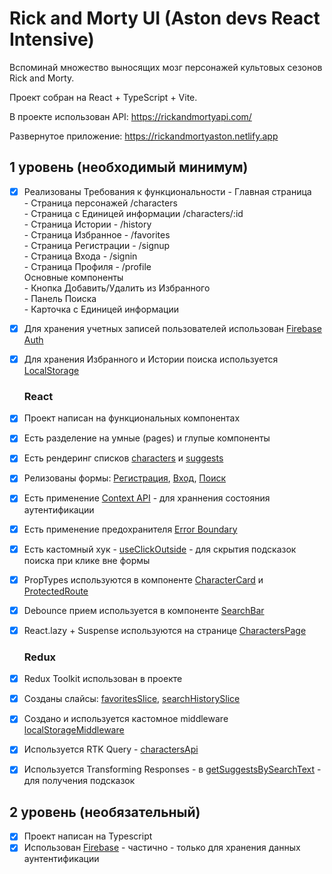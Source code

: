 # Rick and Morty UI (Aston devs React Intensive)    

Вспоминай множество выносящих мозг персонажей культовых сезонов Rick and Morty.  

Проект собран на React + TypeScript + Vite.

В проекте использован API: https://rickandmortyapi.com/  

Развернутое приложение: https://rickandmortyaston.netlify.app  

## 1 уровень (необходимый минимум)  

- [x] Реализованы Требования к функциональности
      - Главная страница   
      - Страница персонажей /characters     
      - Страница с Единицей информации /characters/:id    
      - Страница Истории - /history  
      - Страница Избранное - /favorites  
      - Страница Регистрации - /signup  
      - Страница Входа - /signin  
      - Страница Профиля - /profile  
      Основные компоненты  
           - Кнопка Добавить/Удалить из Избранного   
           - Панель Поиска  
           - Карточка с Единицей информации   
- [x] Для хранения учетных записей пользователей использован [Firebase Auth](https://firebase.google.com/docs/auth)
- [x] Для хранения Избранного и Истории поиска используется [LocalStorage](https://github.com/vasily-mishanin/rick_and_morty/blob/main/src/store/redux/store.ts#L17C7-L17C29)

     ### React
- [x]  Проект написан на функциональных компонентах
- [x]  Есть разделение на умные (pages) и глупые компоненты 
- [x]  Есть рендеринг списков [characters](https://github.com/vasily-mishanin/rick_and_morty/blob/49a4f066bb357ed203b7ada3f60c79064d57eac3/src/components/CharactersList.tsx#L11) и [suggests](https://github.com/vasily-mishanin/rick_and_morty/blob/main/src/components/search/Suggests.tsx#L28)
- [x]  Релизованы формы: [Регистрация](https://github.com/vasily-mishanin/rick_and_morty/blob/49a4f066bb357ed203b7ada3f60c79064d57eac3/src/components/auth/FormSignUp.tsx#L12), [Вход](https://github.com/vasily-mishanin/rick_and_morty/blob/49a4f066bb357ed203b7ada3f60c79064d57eac3/src/components/auth/FormSignIn.tsx#L12), [Поиск](https://github.com/vasily-mishanin/rick_and_morty/blob/49a4f066bb357ed203b7ada3f60c79064d57eac3/src/components/search/SearchForm.tsx#L9)
- [x]  Есть применение [Context API](https://github.com/vasily-mishanin/rick_and_morty/blob/49a4f066bb357ed203b7ada3f60c79064d57eac3/src/store/auth/AuthProvider.tsx#L19) - для храннения состояния аутентификации
- [x]  Есть применение предохранителя [Error Boundary](https://github.com/vasily-mishanin/rick_and_morty/blob/49a4f066bb357ed203b7ada3f60c79064d57eac3/src/components/common/ErrorBoundary.tsx#L11)
- [x]  Есть кастомный хук - [useClickOutside](https://github.com/vasily-mishanin/rick_and_morty/blob/49a4f066bb357ed203b7ada3f60c79064d57eac3/src/hooks/useClickOutside.ts#L3) - для скрытия подсказок поиска при клике вне формы
- [x]  PropTypes используются в компоненте [CharacterCard](https://github.com/vasily-mishanin/rick_and_morty/blob/49a4f066bb357ed203b7ada3f60c79064d57eac3/src/components/common/CharacterCard.tsx#L49) и [ProtectedRoute](https://github.com/vasily-mishanin/rick_and_morty/blob/49a4f066bb357ed203b7ada3f60c79064d57eac3/src/components/ProtectedRoute.tsx#L29)
- [x]  Debounce прием используется в компоненте [SearchBar](https://github.com/vasily-mishanin/rick_and_morty/blob/49a4f066bb357ed203b7ada3f60c79064d57eac3/src/components/search/SearchBar.tsx#L30)
- [x]  React.lazy + Suspense используются на странице [CharactersPage](https://github.com/vasily-mishanin/rick_and_morty/blob/49a4f066bb357ed203b7ada3f60c79064d57eac3/src/components/pages/CharactersPage.tsx#L7)

    ### Redux
- [x]  Redux Toolkit использован в проекте
- [x]  Созданы слайсы: [favoritesSlice](https://github.com/vasily-mishanin/rick_and_morty/blob/49a4f066bb357ed203b7ada3f60c79064d57eac3/src/store/redux/favoritesSlice.ts#L15), [searchHistorySlice](https://github.com/vasily-mishanin/rick_and_morty/blob/49a4f066bb357ed203b7ada3f60c79064d57eac3/src/store/redux/searchHistorySlice.ts#L17)  
- [x]  Создано и используется кастомное middleware [localStorageMiddleware](https://github.com/vasily-mishanin/rick_and_morty/blob/49a4f066bb357ed203b7ada3f60c79064d57eac3/src/store/redux/store.ts#L17)  
- [x]  Используется RTK Query - [charactersApi](https://github.com/vasily-mishanin/rick_and_morty/blob/49a4f066bb357ed203b7ada3f60c79064d57eac3/src/store/redux/services/charactersApi.ts#L11)
- [x]  Используется Transforming Responses -  в [getSuggestsBySearchText](https://github.com/vasily-mishanin/rick_and_morty/blob/49a4f066bb357ed203b7ada3f60c79064d57eac3/src/store/redux/services/charactersApi.ts#L38C7-L38C24) - для получения подсказок

## 2 уровень (необязательный)  

- [x] Проект написан на Typescript  
- [x] Использован [Firebase](https://github.com/vasily-mishanin/rick_and_morty/blob/49a4f066bb357ed203b7ada3f60c79064d57eac3/src/store/auth/AuthProvider.tsx#L23) - частично - только для хранения данных аунтентификации  
